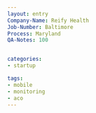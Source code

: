 ```yaml
---
layout: entry
Company-Name: Reify Health
Job-Number: Baltimore
Process: Maryland
QA-Notes: 100


categories:
- startup

tags:
- mobile
- monitoring
- aco
---
```

